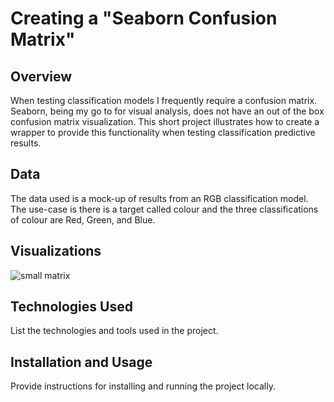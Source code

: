 # Creating a "Seaborn Confusion Matrix"

## Overview
When testing classification models I frequently require a confusion matrix. Seaborn, being my go to for visual analysis, does not have an out of the box confusion matrix visualization. This short project illustrates how to create a wrapper to provide this functionality when testing classification predictive results. 

## Data
The data used is a mock-up of results from an RGB classification model. The use-case is there is a target called colour and the three classifications of colour are Red, Green, and Blue. 

## Visualizations
![small matrix]('img/matrix_sm.jpg')
## Technologies Used
List the technologies and tools used in the project.

## Installation and Usage
Provide instructions for installing and running the project locally.

